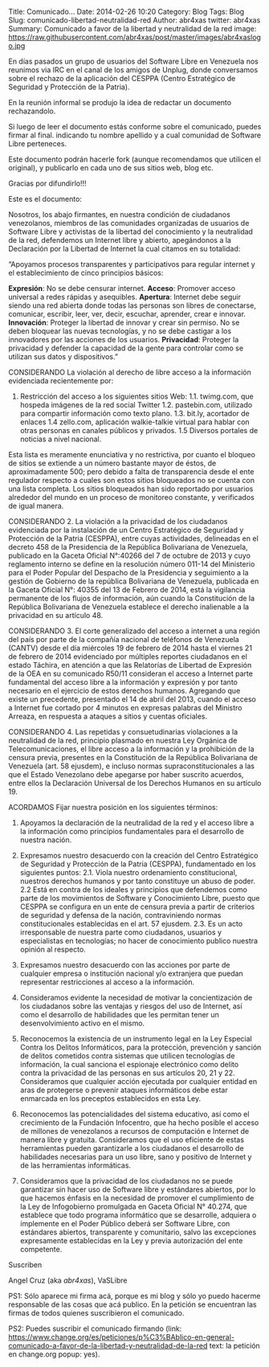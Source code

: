 Title: Comunicado...
Date: 2014-02-26 10:20
Category: Blog
Tags: Blog
Slug: comunicado-libertad-neutralidad-red
Author: abr4xas
twitter: abr4xas
Summary: Comunicado a favor de la libertad y neutralidad de la red
image: https://raw.githubusercontent.com/abr4xas/post/master/images/abr4xaslogo.jpg

En días pasados un grupo de usuarios del Software Libre en Venezuela nos reunimos via IRC en el canal de los amigos de Unplug, donde conversamos sobre el rechazo de la aplicación del CESPPA (Centro Estratégico de Seguridad y Protección de la Patria).

En la reunión informal se produjo la idea de redactar un documento rechazandolo. 

Si luego de leer el documento estás conforme sobre el comunicado, puedes firmar al final. indicando tu nombre apellido y a cual comunidad de Software Libre perteneces.

Este documento podrán hacerle fork (aunque recomendamos que utilicen el original), y publicarlo en cada uno de sus sitios web, blog etc.

Gracias por difundirlo!!!

Este es el documento:

Nosotros, los abajo firmantes, en nuestra condición de ciudadanos venezolanos, miembros de las comunidades organizadas de usuarios de Software Libre y activistas de la libertad del conocimiento y la neutralidad de la red, defendemos un Internet libre y abierto, apegándonos a la Declaración por la Libertad de Internet la cual citamos en su totalidad:

“Apoyamos procesos transparentes y participativos para regular internet y el establecimiento de cinco principios básicos:

**Expresión**: No se debe censurar internet.
**Acceso**: Promover acceso universal a redes rápidas y asequibles.
**Apertura**: Internet debe seguir siendo una red abierta donde todas las personas son libres de conectarse, comunicar, escribir, leer, ver, decir, escuchar, aprender, crear e innovar.
**Innovación**: Proteger la libertad de innovar y crear sin permiso. No se deben bloquear las nuevas tecnologías, y no se debe castigar a los innovadores por las acciones de los usuarios.
**Privacidad**: Proteger la privacidad y defender la capacidad de la gente para controlar como se utilizan sus datos y dispositivos.”

CONSIDERANDO
La violación al derecho de libre acceso a la información evidenciada recientemente por:

1. Restricción del acceso a los siguientes sitios Web:
1.1. twimg.com, que hospeda imágenes de la red social Twitter
1.2. pastebin.com, utilizado para compartir información como texto plano.
1.3. bit.ly, acortador de enlaces
1.4 zello.com, aplicación walkie-talkie virtual para hablar con otras personas en canales públicos y privados.
1.5 Diversos portales de noticias a nivel nacional.

Esta lista es meramente enunciativa y no restrictiva, por cuanto el bloqueo de sitios se extiende a un número bastante mayor de éstos, de aproximadamente 500; pero debido a falta de transparencia desde el ente regulador respecto a cuales son estos sitios bloqueados no se cuenta con una lista completa. Los sitios bloqueados han sido reportado por usuarios alrededor del mundo en un proceso de monitoreo constante, y verificados de igual manera.

CONSIDERANDO
2. La violación a la privacidad de los ciudadanos evidenciada por la instalación de un Centro Estratégico de Seguridad y Protección de la Patria (CESPPA), entre cuyas actividades, delineadas en el decreto 458 de la Presidencia de la República Bolivariana de Venezuela, publicado en la Gaceta Oficial N°:40266 del 7 de octubre de 2013 y cuyo reglamento interno se define en la resolución número 011-14 del Ministerio para el Poder Popular del Despacho de la Presidencia y seguimiento a la gestión de Gobierno de la república Bolivariana de Venezuela, publicada en la Gaceta Oficial N°: 40355 del 13 de Febrero de 2014, está la vigilancia permanente de los flujos de información, aún cuando la Constitución de la República Bolivariana de Venezuela establece el derecho inalienable a la privacidad en su artículo 48.

CONSIDERANDO
3. El corte generalizado del acceso a internet a una región del país por parte de la compañía nacional de teléfonos de Venezuela (CANTV) desde el día miércoles 19 de febrero de 2014 hasta el viernes 21 de febrero de 2014 evidenciado por múltiples reportes ciudadanos en el estado Táchira, en atención a que las Relatorías de Libertad de Expresión de la OEA en su comunicado R50/11 consideran el acceso a Internet parte fundamental del acceso libre a la información y expresión y por tanto necesario en el ejercicio de estos derechos humanos. Agregando que existe un precedente, presentado el 14 de abril del 2013, cuando el acceso a Internet fue cortado por 4 minutos en expresas palabras del Ministro Arreaza, en respuesta a ataques a sitios y cuentas oficiales.

CONSIDERANDO
4. Las repetidas y consuetudinarias violaciones a la neutralidad de la red, principio plasmado en nuestra Ley Orgánica de Telecomunicaciones, el libre acceso a la información y la prohibición de la censura previa, presentes en la Constitución de la República Bolivariana de Venezuela (art. 58 ejusdem), e incluso normas supraconstitucionales a las que el Estado Venezolano debe apegarse por haber suscrito acuerdos, entre ellos la Declaración Universal de los Derechos Humanos en su artículo 19.

ACORDAMOS
Fijar nuestra posición en los siguientes términos:

1. Apoyamos la declaración de la neutralidad de la red y el acceso libre a la información como principios fundamentales para el desarrollo de nuestra nación.

2. Expresamos nuestro desacuerdo con la creación del Centro Estratégico de Seguridad y Protección de la Patria (CESPPA), fundamentado en los siguientes puntos:
2.1. Viola nuestro ordenamiento constitucional, nuestros derechos humanos y por tanto constituye un abuso de poder.
2.2 Está en contra de los ideales y principios que defendemos como parte de los movimientos de Software y Conocimiento Libre, puesto que CESPPA se configura en un ente de censura previa a partir de criterios de seguridad y defensa de la nación, contraviniendo normas constitucionales establecidas en el art. 57 ejusdem.
2.3. Es un acto irresponsable de nuestra parte como ciudadanos, usuarios y especialistas en tecnologías; no hacer de conocimiento publico nuestra opinión al respecto.

3. Expresamos nuestro desacuerdo con las acciones por parte de cualquier empresa o institución nacional y/o extranjera que puedan representar restricciones al acceso a la información.

4. Consideramos evidente la necesidad de motivar la concientización de los ciudadanos sobre las ventajas y riesgos del uso de Internet, así como el desarrollo de habilidades que les permitan tener un desenvolvimiento activo en el mismo.

5. Reconocemos la existencia de un instrumento legal en la Ley Especial Contra los Delitos Informáticos, para la protección, prevención y sanción de delitos cometidos contra sistemas que utilicen tecnologías de información, la cual sanciona el espionaje electrónico como delito contra la privacidad de las personas en sus artículos 20, 21 y 22. Consideramos que cualquier acción ejecutada por cualquier entidad en aras de protegerse o prevenir ataques informáticos debe estar enmarcada en los preceptos establecidos en esta Ley.

6. Reconocemos las potencialidades del sistema educativo, así como el crecimiento de la Fundación Infocentro, que ha hecho posible el acceso de millones de venezolanos a recursos de computación e Internet de manera libre y gratuita. Consideramos que el uso eficiente de estas herramientas pueden garantizarle a los ciudadanos el desarrollo de habilidades necesarias para un uso libre, sano y positivo de Internet y de las herramientas informáticas.

7. Consideramos que la privacidad de los ciudadanos no se puede garantizar sin hacer uso de Software libre y estándares abiertos, por lo que hacemos énfasis en la necesidad de promover el cumplimiento de la Ley de Infogobierno promulgada en Gaceta Oficial N° 40.274, que establece que todo programa informático que se desarrolle, adquiera o implemente en el Poder Público deberá ser Software Libre, con estándares abiertos, transparente y comunitario, salvo las excepciones expresamente establecidas en la Ley y previa autorización del ente competente.

Suscriben

Angel Cruz (aka *abr4xas*), VaSLibre

PS1: Sólo aparece mi firma acá, porque es mi blog y sólo yo puedo hacerme responsable de las cosas que acá publico. En la petición se encuentran las firmas de todos quienes suscribieron el comunicado.

PS2: Puedes suscribir el comunicado firmando (link: https://www.change.org/es/peticiones/p%C3%BAblico-en-general-comunicado-a-favor-de-la-libertad-y-neutralidad-de-la-red text: la petición en change.org popup: yes).

